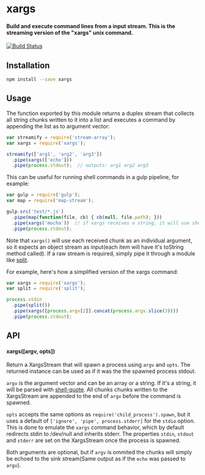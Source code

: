 # xargs

#### Build and execute command lines from a input stream. This is the streaming version of the "xargs" unix command.

[![Build Status](https://travis-ci.org/tarruda/node-xargs.png)](https://travis-ci.org/tarruda/node-xargs)
<br>


## Installation

```sh
npm install --save xargs
```

## Usage

The function exported by this module returns a duplex stream that collects all
string chunks written to it into a list and executes a command by appending the
list as to argument vector:

```js
var streamify = require('stream-array');
var xargs = require('xargs');

streamify(['arg1', 'arg2', 'arg3'])
  .pipe(xargs(['echo']))
  .pipe(process.stdout);  // outputs: arg1 arg2 arg3
```

This can be useful for running shell commands in a gulp pipeline, for example:

```js
var gulp = require('gulp');
var map = require('map-stream');

gulp.src('test/*.js')
  .pipe(map(function(file, cb) { cb(null, file.path); }))
  .pipe(xargs('mocha'))  // if xargs receives a string, it will use shell-quote to parse it into an argument vector for child_process.spawn.
  .pipe(process.stdout);
```

Note that `xargs()` will use each received chunk as an individual argument, so
it expects an object stream as input(each item will have it's toString method
called). If a raw stream is required, simply pipe it through a module like
[split](https://github.com/dominictarr/split).

For example, here's how a simplified version of the xargs command:

```js
var xargs = require('xargs');
var split = require('split');

process.stdin
  .pipe(split())
  .pipe(xargs([process.argv[2]].concat(process.argv.slice(3))))
  .pipe(process.stdout);
```

## API

#### xargs([argv, opts])

Return a XargsStream that will spawn a process using `argv` and `opts`. The
returned instance can be used as if it was the the spawned process stdout.

`argv` is the argument vector and can be an array or a string. If it's a string,
it will be parsed with
[shell-quote](https://github.com/substack/node-shell-quote).  All chunks chunks
written to the XargsStream are appended to the end of `argv` before the command
is spawned.

`opts` accepts the same options as `require('child_process').spawn`, but it uses
a default of `['ignore', 'pipe', process.stderr]` for the `stdio` option. This
is done to emulate the `xargs` command behavior, which by default redirects
stdin to /dev/null and inherits stderr. The properties `stdin`, `stdout` and
`stderr` are set on the XargsStream once the process is spawned. 

Both arguments are optional, but if `argv` is ommited the chunks will simply be
echoed to the sink stream(Same output as if the `echo` was passed to `argv`).

